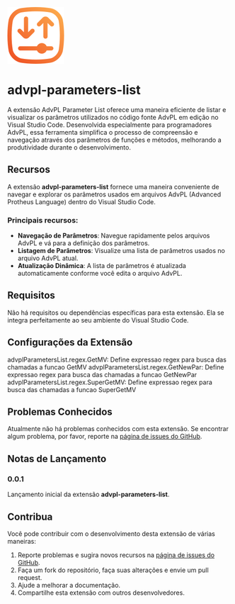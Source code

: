 ![icon](img/icon.png)

# advpl-parameters-list

A extensão AdvPL Parameter List oferece uma maneira eficiente de listar e visualizar os parâmetros utilizados no código fonte AdvPL em edição no Visual Studio Code. 
Desenvolvida especialmente para programadores AdvPL, essa ferramenta simplifica o processo de compreensão e navegação através dos parâmetros de funções e métodos, melhorando a produtividade durante o desenvolvimento.

## Recursos

A extensão **advpl-parameters-list** fornece uma maneira conveniente de navegar e explorar os parâmetros usados em arquivos AdvPL (Advanced Protheus Language) dentro do Visual Studio Code.

### Principais recursos:
- **Navegação de Parâmetros**: Navegue rapidamente pelos arquivos AdvPL e vá para a definição dos parâmetros.
- **Listagem de Parâmetros**: Visualize uma lista de parâmetros usados no arquivo AdvPL atual.
- **Atualização Dinâmica**: A lista de parâmetros é atualizada automaticamente conforme você edita o arquivo AdvPL.

## Requisitos

Não há requisitos ou dependências específicas para esta extensão. Ela se integra perfeitamente ao seu ambiente do Visual Studio Code.

## Configurações da Extensão

advplParametersList.regex.GetMV: Define expressao regex para busca das chamadas a funcao GetMV
advplParametersList.regex.GetNewPar: Define expressao regex para busca das chamadas a funcao GetNewPar
advplParametersList.regex.SuperGetMV: Define expressao regex para busca das chamadas a funcao SuperGetMV

## Problemas Conhecidos

Atualmente não há problemas conhecidos com esta extensão. Se encontrar algum problema, por favor, reporte na [página de issues do GitHub](https://github.com/your-username/advpl-parameters-list/issues).

## Notas de Lançamento

### 0.0.1

Lançamento inicial da extensão **advpl-parameters-list**.

## Contribua

Você pode contribuir com o desenvolvimento desta extensão de várias maneiras:

1. Reporte problemas e sugira novos recursos na [página de issues do GitHub](https://github.com/juliansantosinfo/advpl-parameters-list/issues).
2. Faça um fork do repositório, faça suas alterações e envie um pull request.
3. Ajude a melhorar a documentação.
4. Compartilhe esta extensão com outros desenvolvedores.